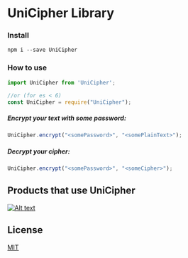 # UniCipher Library

### Install
```$xslt
npm i --save UniCipher
```

### How to use

```javascript
import UniCipher from 'UniCipher';

//or (for es < 6)
const UniCipher = require("UniCipher"); 
```

##### Encrypt your text with some password:
```javascript
UniCipher.encrypt("<somePassword>", "<somePlainText>");
```

##### Decrypt your cipher:
```javascript
UniCipher.encrypt("<somePassword>", "<someCipher>");
```

## Products that use UniCipher

[![Alt text](https://callaba.io/img/logo-black.svg)](https://callaba.io/)


## License

[MIT](https://github.com/yuriy-klerk/UniCipher/blob/master/LICENSE.md)

